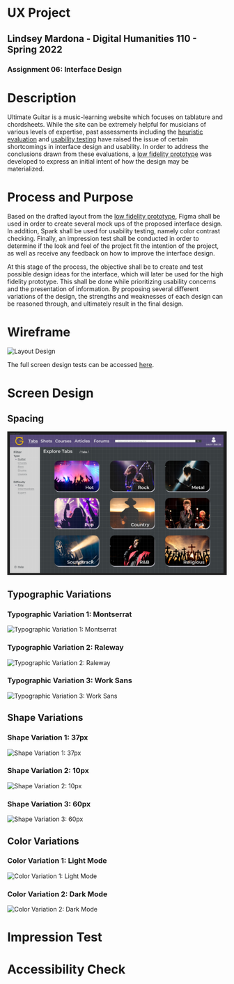 # UX Project
## Lindsey Mardona - Digital Humanities 110 - Spring 2022
### Assignment 06: Interface Design

# Description #
Ultimate Guitar is a music-learning website which focuses on tablature and chordsheets. While the site can be extremely helpful for musicians of various levels of expertise, past assessments including the [heuristic evaluation](https://github.com/lindseymardona/22s-dh110/blob/main/week-01/heuristic-evaluation.md) and [usability testing](https://github.com/lindseymardona/22s-dh110/blob/main/week-02/usability-testing.md) have raised the issue of certain shortcomings in interface design and usability. In order to address the conclusions drawn from these evaluations, a [low fidelity prototype](https://github.com/lindseymardona/22s-dh110/blob/main/week-05/lowfidelityprototype.md) was developed to express an initial intent of how the design may be materialized.

# Process and Purpose #
Based on the drafted layout from the [low fidelity prototype](https://github.com/lindseymardona/22s-dh110/blob/main/week-05/lowfidelityprototype.md), Figma shall be used in order to create several mock ups of the proposed interface design. In addition, Spark shall be used for usability testing, namely color contrast checking. Finally, an impression test shall be conducted in order to determine if the look and feel of the project fit the intention of the project, as well as receive any feedback on how to improve the interface design.

At this stage of the process, the objective shall be to create and test possible design ideas for the interface, which will later be used for the high fidelity prototype. This shall be done while prioritizing usability concerns and the presentation of information. By proposing several different variations of the design, the strengths and weaknesses of each design can be reasoned through, and ultimately result in the final design.


# Wireframe #
![Layout Design](/week-06/layout-design.png)

The full screen design tests can be accessed [here](https://www.figma.com/file/4UFE4J6DPuM7hFXYf34K00/DH110---As6?node-id=2%3A13).

# Screen Design #
## Spacing ##
![Spacing](/week-06/spacing.png)

## Typographic Variations ##

### Typographic Variation 1: Montserrat ###
![Typographic Variation 1: Montserrat](/week-06/typographic-variant-1-montserrat.png)

### Typographic Variation 2: Raleway ###
![Typographic Variation 2: Raleway](/week-06/typographic-variant-2-raleway.png)

### Typographic Variation 3: Work Sans ###
![Typographic Variation 3: Work Sans](/week-06/typographic-variant-3-work-sans.png)

## Shape Variations ##

### Shape Variation 1: 37px ###
![Shape Variation 1: 37px](/week-06/shape-variant-1-37.png)

### Shape Variation 2: 10px ###
![Shape Variation 2: 10px](/week-06/shape-variant-2-10.png)

### Shape Variation 3: 60px ###
![Shape Variation 3: 60px](/week-06/shape-variant-3-60.png)


## Color Variations ##

### Color Variation 1: Light Mode ###
![Color Variation 1: Light Mode](/week-06/color-variant-1-light.png)

### Color Variation 2: Dark Mode ###
![Color Variation 2: Dark Mode](/week-06/color-variant-2-dark.png)

# Impression Test #

# Accessibility Check #
